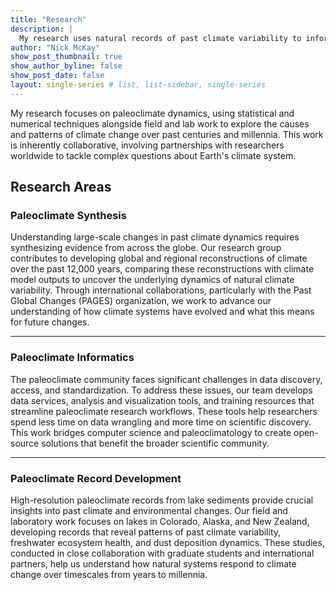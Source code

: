 ```yaml
---
title: "Research"
description: |
  My research uses natural records of past climate variability to inform our understanding of climate dynamics and help prepare for future climate changes.
author: "Nick McKay"
show_post_thumbnail: true
show_author_byline: false
show_post_date: false
layout: single-series # list, list-sidebar, single-series
---
```


My research focuses on paleoclimate dynamics, using statistical and numerical techniques alongside field and lab work to explore the causes and patterns of climate change over past centuries and millennia. This work is inherently collaborative, involving partnerships with researchers worldwide to tackle complex questions about Earth's climate system.

## Research Areas

### Paleoclimate Synthesis

Understanding large-scale changes in past climate dynamics requires synthesizing evidence from across the globe. Our research group contributes to developing global and regional reconstructions of climate over the past 12,000 years, comparing these reconstructions with climate model outputs to uncover the underlying dynamics of natural climate variability. Through international collaborations, particularly with the Past Global Changes (PAGES) organization, we work to advance our understanding of how climate systems have evolved and what this means for future changes.

---

### Paleoclimate Informatics

The paleoclimate community faces significant challenges in data discovery, access, and standardization. To address these issues, our team develops data services, analysis and visualization tools, and training resources that streamline paleoclimate research workflows. These tools help researchers spend less time on data wrangling and more time on scientific discovery. This work bridges computer science and paleoclimatology to create open-source solutions that benefit the broader scientific community.

---

### Paleoclimate Record Development

High-resolution paleoclimate records from lake sediments provide crucial insights into past climate and environmental changes. Our field and laboratory work focuses on lakes in Colorado, Alaska, and New Zealand, developing records that reveal patterns of past climate variability, freshwater ecosystem health, and dust deposition dynamics. These studies, conducted in close collaboration with graduate students and international partners, help us understand how natural systems respond to climate change over timescales from years to millennia.



